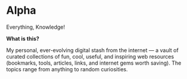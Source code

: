 # Alpha
Everything, Knowledge!

**What is this?**

My personal, ever-evolving digital stash from the internet — a vault of curated collections of fun, cool, useful, and inspiring web resources (bookmarks, tools, articles, links, and internet gems worth saving). The topics range from anything to random curiosities.
